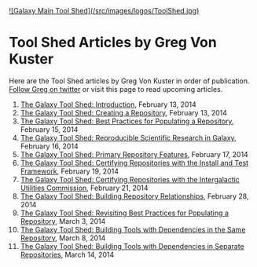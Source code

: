 <div class='center'> <a href='http://toolshed.g2.bx.psu.edu'>![Galaxy Main Tool Shed](/src/images/logos/ToolShed.jpg)</a> </div>

# Tool Shed Articles by Greg Von Kuster

Here are the Tool Shed articles by Greg Von Kuster in order of publication. [Follow Greg on twitter](http://twitter.com/greg_vonkuster) or visit this page to read upcoming articles.

1. [The Galaxy Tool Shed: Introduction](http://gregvonkuster.org/galaxy-toolshed-introduction), February 13, 2014
2. [The Galaxy Tool Shed: Creating a Repository](http://gregvonkuster.org/galaxy-toolshed-creating-repository), February 13, 2014
3. [The Galaxy Tool Shed: Best Practices for Populating a Repository](http://gregvonkuster.org/galaxy-toolshed-best-practices-populating-repository), February 15, 2014
4. [The Galaxy Tool Shed: Reproducible Scientific Research in Galaxy](http://gregvonkuster.org/galaxy-toolshed-reproducible-scientific-research), February 16, 2014
5. [The Galaxy Tool Shed: Primary Repository Features](http://gregvonkuster.org/galaxy-toolshed-primary-repository-features), February 17, 2014
6. [The Galaxy Tool Shed: Certifying Repositories with the Install and Test Framework](http://gregvonkuster.org/galaxy-toolshed-certifying-repositories-install-test-framework), February 19, 2014
7. [The Galaxy Tool Shed: Certifying Repositories with the Intergalactic Utilities Commission](http://gregvonkuster.org/galaxy-toolshed-certifying-repositories-intergalactic-utilities-commission), February 21, 2014
8. [The Galaxy Tool Shed: Building Repository Relationships](http://gregvonkuster.org/galaxy-toolshed-building-repository-relationships), February 28, 2014
9. [The Galaxy Tool Shed: Revisiting Best Practices for Populating a Repository](http://gregvonkuster.org/galaxy-toolshed-revisiting-best-practices-populating-repository), March 3, 2014
10. [The Galaxy Tool Shed: Building Tools with Dependencies in the Same Repository](http://gregvonkuster.org/galaxy-toolshed-building-tools-dependencies-repository), March 8, 2014
11. [The Galaxy Tool Shed: Building Tools with Dependencies in Separate Repositories](http://gregvonkuster.org/galaxy-toolshed-building-tools-dependencies-separate-repositories), March 14, 2014

